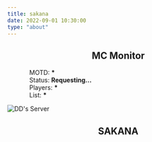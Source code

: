 ```yaml
---
title: sakana
date: 2022-09-01 10:30:00
type: "about"
---
```


<html>
<script src="/sakana/js/mycounter"></script>
<script src="/sakana/js/sakana"></script>
<script async onload="initSakanaWidget()"
    src="https://cdn.jsdelivr.net/npm/sakana-widget@2.2.1/lib/sakana.min.js"></script>

<style>
.row{
    width:100%;
    height:auto;
    display:flex;
}
.elem{
    flex:1;
}
</style>
<h2 align=center>MC Monitor</h2>
<p style="margin-left:50px">
    MOTD: <b><span id = 'motd'>*</span></b>
    <br>
    Status: <b><span id = 'stat'>Requesting...</span></b>
    <br>
    Players: <b><span id = 'players'>*</span></b>
    <br>
    List: <b><span id = 'names'>*</span></b>
</p>

![DD's Server](https://mcapi.us/server/image?ip=150.158.33.213)

<h2 align=center>SAKANA</h2>
<div class="row">
    <div id="sakana-widget1" class="elem" style = "align:left"></div>
    <div class="elem"></div>
    <div id="sakana-widget2" class="elem" style = "align:right"></div>
</div>


</html>
